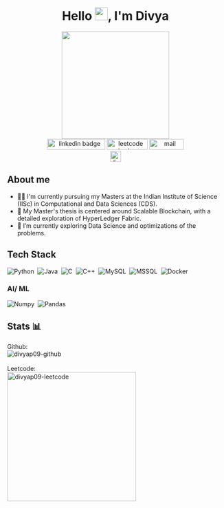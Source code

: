 <!--
Here are some ideas to get you started:

- 🔭 I’m currently working on ...
- 🌱 I’m currently learning ...
- 👯 I’m looking to collaborate on ...
- 🤔 I’m looking for help with ...
- 💬 Ask me about ...
- 📫 How to reach me: ...
- 😄 Pronouns: ...
- ⚡ Fun fact: ...
-->
<h1 align="center">
  Hello <img src="https://media.giphy.com/media/hvRJCLFzcasrR4ia7z/giphy.gif" width="30px"/>, I'm Divya
</h1>

<div id="header" align="center">
  <img src="https://i.giphy.com/media/v1.Y2lkPTc5MGI3NjExb25mZ3FqZjI4aHdwM3pqeG1ibTVhcnBxajd4bjdyYmxqazVzOHB0diZlcD12MV9pbnRlcm5hbF9naWZfYnlfaWQmY3Q9Zw/L1R1tvI9svkIWwpVYr/giphy.gif" width="250" />
</div>

<div id="badges" align="center">
  <div>
    <a href="https://linkedin.com/in/divya-pulivarthi" target="_blank"><img src="https://img.shields.io/badge/-Divya%20Pulivarthi-0077B5?style=flat&logo=Linkedin&logoColor=white" width="135" height="25" alt="linkedin badge" /></a>
    <a href="https://leetcode.com/u/divyap09" target="_blank"><img src="https://img.shields.io/badge/-divyap09-FFA116?style=flat&logo=LeetCode&logoColor=black" width="95" height="25" alt="leetcode badge" /></a>
    <a href="mailto:divyapulivarthi09@gmail.com" target="_blank"><img src="https://img.shields.io/badge/Gmail-D14836?style=flat&logo=gmail&logoColor=white" width="80" alt="mail" height="25"/></a>
  </div>
  
  <div>
    <img src="https://komarev.com/ghpvc/?username=divyap09&label=Profile%20views&color=0e75b6&style=flat" alt="divyap09" height="25" />
  </div>
</div>


## About me
<section id="about">
  <ul>
    <li>👩‍🎓 I'm currently pursuing my Masters at the Indian Institute of Science (IISc) in Computational and Data Sciences (CDS).</li>
    <li>🔎 My Master's thesis is centered around Scalable Blockchain, with a detailed exploration of HyperLedger Fabric.</li>
    <li>🌱 I’m currently exploring Data Science and optimizations of the problems.
  </ul>
</section>

<!-- About section-->

<!--Tools & Techologies -->
<!-- icons from https://github.com/devicons/devicon/tree/master/icons -->
## Tech Stack

<section id="tech_stack">
  <img src="https://img.shields.io/badge/-Python-fff?&logo=Python" alt="Python">&nbsp;
  <img src="https://img.shields.io/badge/-Java-fff?&logo=Java" alt="Java">&nbsp;
  <img src="https://img.shields.io/badge/-C-fff?&logo=C" alt="C">&nbsp;
  <img src="https://img.shields.io/badge/-C++-fff?&logo=c%2b%2b&logoColor=00599C" alt="C++">&nbsp;
  <img src="https://img.shields.io/badge/-MySQL-fff?&logo=MySQL&logoColor=00599C" alt="MySQL">&nbsp;
  <img src="https://img.shields.io/badge/-MSSQL-fff?&logo=SQL&logoColor=00599C" alt="MSSQL">&nbsp;
  <img src="https://img.shields.io/badge/-Docker-fff?&logo=Docker&logoColor=00599C" alt="Docker">&nbsp;
</section>


### AI/ ML
<img src="https://img.shields.io/badge/-Numpy-fff?&logo=Numpy&logoColor=00599C" alt="Numpy">&nbsp;
<img src="https://img.shields.io/badge/-Pandas-fff?&logo=Pandas&logoColor=00599C" alt="Pandas">&nbsp;
<div>
  <!--<img src="https://github.com/tandpfun/skill-icons/blob/main/icons/Python-Dark.svg" title="Python" alt="Python" width="40" height="40"/>&nbsp;
    <img src="https://raw.githubusercontent.com/devicons/devicon/master/icons/java/java-original.svg" alt="java" width="40" height="40"/>&nbsp;
    <img src="https://raw.githubusercontent.com/devicons/devicon/master/icons/python/python-original.svg" alt="python" width="40" height="40"/>&nbsp; -->
  <!--<img src="https://raw.githubusercontent.com/numpy/numpy/main/branding/logo/primary/numpylogo.svg" alt="Numpy" width="50" height="40">&nbsp;
  <img src="https://pandas.pydata.org/static/img/pandas.svg" alt="Pandas Logo" width="50" height="40">&nbsp;
  -->
  <!--<a href="#" target="_blank" rel="noreferrer"><img src="https://raw.githubusercontent.com/devicons/devicon/2ae2a900d2f041da66e950e4d48052658d850630/icons/pandas/pandas-original.svg" alt="pandas" width="40" height="40"/></a>
 <a href="#" target="_blank" rel="noreferrer"><img src="https://www.vectorlogo.zone/logos/pytorch/pytorch-icon.svg" alt="pytorch" width="40" height="40"/></a>
 <a href="https://scikit-learn.org/" target="_blank" rel="noreferrer"> <img src="https://upload.wikimedia.org/wikipedia/commons/0/05/Scikit_learn_logo_small.svg" alt="scikit_learn" width="40" height="40"/></a>
 <a href="#" target="_blank" rel="noreferrer"><img src="https://seaborn.pydata.org/_images/logo-mark-lightbg.svg" alt="seaborn" width="40" height="40"/></a>
 <a href="#" target="_blank" rel="noreferrer"> <img src="https://www.vectorlogo.zone/logos/tensorflow/tensorflow-icon.svg" alt="tensorflow" width="40" height="40"/> </a> </p>
  -->

  <!--<img src="https://raw.githubusercontent.com/devicons/devicon/master/icons/docker/docker-original-wordmark.svg" alt="docker" width="40" height="40"/>&nbsp; -->

 <!--<img src="https://www.svgrepo.com/show/303229/microsoft-sql-server-logo.svg" alt="mssql" width="40" height="40"/> &nbsp; 
 <img src="https://raw.githubusercontent.com/devicons/devicon/master/icons/mysql/mysql-original-wordmark.svg" alt="mysql" width="40" height="40"/> &nbsp; -->
</div>






## Stats 📊
<div>
  Github: <br/>
  <img src="https://github-readme-stats.vercel.app/api/top-langs?username=divyap09&show_icons=true&locale=en&layout=compact" alt="divyap09-github" /> <br/>

  <br/>
  Leetcode: <br/>
  <img src="https://leetcode.card.workers.dev/divyap09?theme=default&font=&extension=null" alt="divyap09-leetcode" width="300" />
</div>










